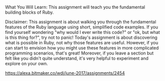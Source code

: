 What You Will Learn: This assignment will teach you the fundamental building blocks of Ruby.


Disclaimer: This assignment is about walking you through the fundamental features of the Ruby language using short, simplified code examples. If you find yourself wondering "why would I ever write this code?" or "ok, but what is this thing for?", try not to panic! Today's assignment is about discovering what is possible in Ruby, not why those features are useful. However, if you can start to envision how you might use these features in more complicated programming scenarios, that's great! Moreover, if you leave a section but felt like you didn't quite understand, it's very helpful to experiment and explore on your own.

https://alexa.bitmaker.co/wdi/june-2017/assignments/2454
